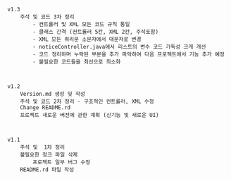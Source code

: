 	v1.3
		주석 및 코드 3차 정리 
			- 컨트롤러 및 XML 모든 코드 규칙 통일
			- 클래스 간격 (컨트롤러 5칸, XML 2칸, 주석포함)
			- XML 모든 쿼리문 소문자에서 대문자로 변경
			- noticeController.java에서 리스트의 변수 코드 가독성 크게 개선
			- 코드 정리하며 누락된 부분을 추가 파악하여 다음 프로젝트에서 기능 추가 예정
			- 불필요한 코드들을 최선으로 최소화

	
	
	v1.2 
		Version.md 생성 및 작성
		주석 및 코드 2차 정리 - 구조적인 컨트롤러, XML 수정
		Change README.rd
		프로젝트 새로운 버전에 관한 계획 (신기능 및 새로운 UI)
		
		
		
	v1.1
		주석 및  1차 정리
		불필요한 정크 파일 삭제
         	프로젝트 일부 버그 수정
		README.rd 파일 작성
		
	


